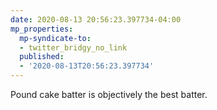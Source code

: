 ```yaml
---
date: 2020-08-13 20:56:23.397734-04:00
mp_properties:
  mp-syndicate-to:
  - twitter_bridgy_no_link
  published:
  - '2020-08-13T20:56:23.397734'
---
```


Pound cake batter is objectively the best batter.
